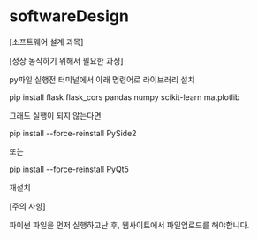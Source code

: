 # softwareDesign
[소프트웨어 설계 과목]

[정상 동작하기 위해서 필요한 과정]

py파일 실행전 터미널에서 아래 명령어로 라이브러리 설치
   
pip install flask flask_cors pandas numpy scikit-learn matplotlib



그래도 실행이 되지 않는다면
 
pip install --force-reinstall PySide2

또는

pip install --force-reinstall PyQt5

재설치



[주의 사항]

파이썬 파일을 먼저 실행하고난 후, 웹사이트에서 파일업로드를 해야합니다.

